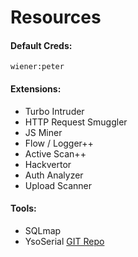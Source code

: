 # Resources

#### Default Creds:
`wiener:peter`

#### Extensions:
- Turbo Intruder
- HTTP Request Smuggler
- JS Miner
- Flow / Logger++
- Active Scan++
- Hackvertor
- Auth Analyzer
- Upload Scanner

#### Tools:
- SQLmap 
- YsoSerial [GIT Repo](https://github.com/frohoff/ysoserial)




